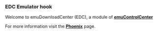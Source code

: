 ### EDC Emulator hook

Welcome to emuDownloadCenter (EDC), a module of [**emuControlCenter**](https://github.com/PhoenixInteractiveNL/emuControlCenter/wiki/)

For more information visit the [**Phoenix**](https://github.com/PhoenixInteractiveNL/edc-masterhook/wiki/Emulator-phoenix#menu) page.
